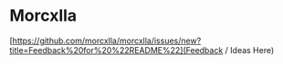 # Morcxlla

[https://github.com/morcxlla/morcxlla/issues/new?title=Feedback%20for%20%22README%22](Feedback / Ideas Here)
<!-- Nothing Here -->